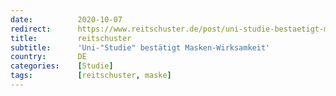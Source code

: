 ```yaml
---
date:          2020-10-07
redirect:      https://www.reitschuster.de/post/uni-studie-bestaetigt-masken-wirksamkeit/
title:         reitschuster
subtitle:      'Uni-"Studie" bestätigt Masken-Wirksamkeit'
country:       DE
categories:    [Studie]
tags:          [reitschuster, maske]
---
```

